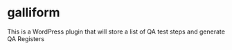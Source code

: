 # galliform
This is a WordPress plugin that will store a list of QA test steps and generate QA Registers
